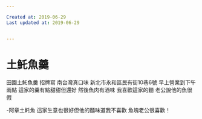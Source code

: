 ```yaml
---

Created at: 2019-06-29
Last updated at: 2019-06-29


---
```


# 土魠魚羹


田園土魠魚羹
招牌寫 南台灣真口味
新北市永和區民有街10巷6號
早上營業到下午兩點
這家的羹有點甜甜但還好
然後魚肉有酒味
我喜歡這家的麵
老公說他的魚很假

\-阿章土魠魚
這家生意也很好但他的麵味道我不喜歡
魚塊老公很喜歡！

